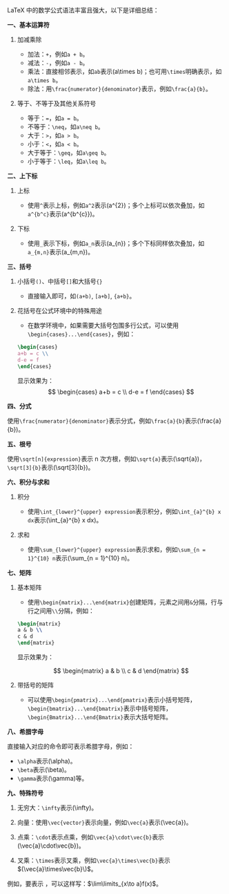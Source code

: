 LaTeX 中的数学公式语法丰富且强大，以下是详细总结：

**一、基本运算符**

1. 加减乘除
   - 加法：`+`，例如`a + b`。
   - 减法：`-`，例如`a - b`。
   - 乘法：直接相邻表示，如`ab`表示\(a\times b\)；也可用`\times`明确表示，如`a\times b`。
   - 除法：用`\frac{numerator}{denominator}`表示，例如`\frac{a}{b}`。

2. 等于、不等于及其他关系符号
   - 等于：`=`，如`a = b`。
   - 不等于：`\neq`，如`a\neq b`。
   - 大于：`>`，如`a > b`。
   - 小于：`<`，如`a < b`。
   - 大于等于：`\geq`，如`a\geq b`。
   - 小于等于：`\leq`，如`a\leq b`。

**二、上下标**

1. 上标
   - 使用`^`表示上标，例如`a^2`表示\(a^{2}\)；多个上标可以依次叠加，如`a^{b^c}`表示\(a^{b^{c}}\)。

2. 下标
   - 使用`_`表示下标，例如`a_n`表示\(a_{n}\)；多个下标同样依次叠加，如`a_{m,n}`表示\(a_{m,n}\)。

**三、括号**

1. 小括号`()`、中括号`[]`和大括号`{}`
   - 直接输入即可，如`(a+b)`, `[a+b]`, `{a+b}`。

2. 花括号在公式环境中的特殊用途
   - 在数学环境中，如果需要大括号包围多行公式，可以使用`\begin{cases}...\end{cases}`，例如：
   ```latex
   \begin{cases}
   a+b = c \\
   d-e = f
   \end{cases}
   ```
   显示效果为：
   $$
   \begin{cases}
   a+b = c \\
   d-e = f
   \end{cases}
   $$

**四、分式**

使用`\frac{numerator}{denominator}`表示分式，例如`\frac{a}{b}`表示\(\frac{a}{b}\)。

**五、根号**

使用`\sqrt[n]{expression}`表示 n 次方根，例如`\sqrt{a}`表示\(\sqrt{a}\)，`\sqrt[3]{b}`表示\(\sqrt[3]{b}\)。

**六、积分与求和**

1. 积分
   - 使用`\int_{lower}^{upper} expression`表示积分，例如`\int_{a}^{b} x dx`表示\(\int_{a}^{b} x dx\)。

2. 求和
   - 使用`\sum_{lower}^{upper} expression`表示求和，例如`\sum_{n = 1}^{10} n`表示\(\sum_{n = 1}^{10} n\)。

**七、矩阵**

1. 基本矩阵
   - 使用`\begin{matrix}...\end{matrix}`创建矩阵，元素之间用`&`分隔，行与行之间用`\\`分隔，例如：
   ```latex
   \begin{matrix}
   a & b \\
   c & d
   \end{matrix}
   ```
   显示效果为：

   $$
   \begin{matrix}
   a & b \\
   c & d
   \end{matrix}
   $$

2. 带括号的矩阵
   - 可以使用`\begin{pmatrix}...\end{pmatrix}`表示小括号矩阵，`\begin{bmatrix}...\end{bmatrix}`表示中括号矩阵，`\begin{Bmatrix}...\end{Bmatrix}`表示大括号矩阵。

**八、希腊字母**

直接输入对应的命令即可表示希腊字母，例如：
   - `\alpha`表示\(\alpha\)。
   - `\beta`表示\(\beta\)。
   - `\gamma`表示\(\gamma\)等。

**九、特殊符号**

1. 无穷大：`\infty`表示\(\infty\)。

2. 向量：使用`\vec{vector}`表示向量，例如`\vec{a}`表示\(\vec{a}\)。

3. 点乘：`\cdot`表示点乘，例如`\vec{a}\cdot\vec{b}`表示\(\vec{a}\cdot\vec{b}\)。

4. 叉乘：`\times`表示叉乘，例如`\vec{a}\times\vec{b}`表示$(\vec{a}\times\vec{b}\)$。

例如，要表示 ，可以这样写：$\lim\limits_{x\to a}f(x)$。
